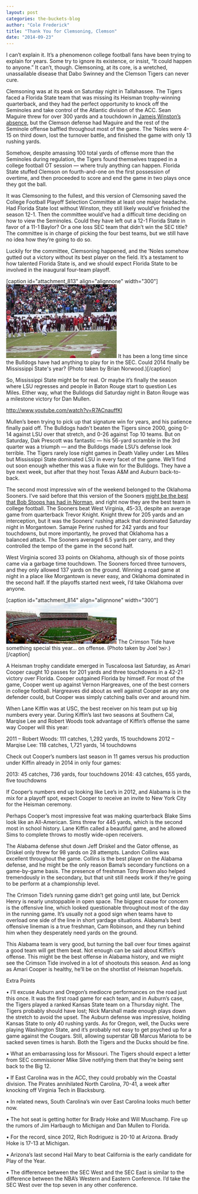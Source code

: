 ```yaml
---
layout: post
categories: the-buckets-blog
author: "Cole Frederick"
title: "Thank You for Clemsoning, Clemson"
date: "2014-09-23"
---
```


I can’t explain it. It’s a phenomenon college football fans have been trying to explain for years. Some try to ignore its existence, or insist, “It could happen to anyone.” It can’t, though. Clemsoning, at its core, is a wretched, unassailable disease that Dabo Swinney and the Clemson Tigers can never cure.

Clemsoning was at its peak on Saturday night in Tallahassee. The Tigers faced a Florida State team that was missing its Heisman trophy-winning quarterback, and they had the perfect opportunity to knock off the Seminoles and take control of the Atlantic division of the ACC. Sean Maguire threw for over 300 yards and a touchdown in [Jameis Winston’s absence](http://espn.go.com/college-football/story/_/id/11570226/suspension-hit-home-florida-state-seminoles-qb-jameis-winston), but the Clemson defense had Maguire and the rest of the Seminole offense baffled throughout most of the game. The ‘Noles were 4-15 on third down, lost the turnover battle, and finished the game with only 13 rushing yards.

Somehow, despite amassing 100 total yards of offense more than the Seminoles during regulation, the Tigers found themselves trapped in a college football OT session — where truly anything can happen. Florida State stuffed Clemson on fourth-and-one on the first possession of overtime, and then proceeded to score and end the game in two plays once they got the ball.

It was Clemsoning to the fullest, and this version of Clemsoning saved the College Football Playoff Selection Committee at least one major headache. Had Florida State lost without Winston, they still likely would’ve finished the season 12-1. Then the committee would’ve had a difficult time deciding on how to view the Seminoles. Could they have left out a 12-1 Florida State in favor of a 11-1 Baylor? Or a one loss SEC team that didn’t win the SEC title? The committee is in charge of picking the four best teams, but we still have no idea how they’re going to do so.

Luckily for the committee, Clemsoning happened, and the ‘Noles somehow gutted out a victory without its best player on the field. It’s a testament to how talented Florida State is, and we should expect Florida State to be involved in the inaugural four-team playoff.

\[caption id="attachment\_813" align="alignnone" width="300"\][![It has been a long time since the Bulldogs have had anything to play for in the SEC. Could 2014 finally be Mississippi State's year? (Photo taken by Brian Norwood.)](images/Mississippi-State.Football-300x200.jpg)](http://www.thehighscreen.com/wp-content/uploads/2014/09/Mississippi-State.Football.jpg) It has been a long time since the Bulldogs have had anything to play for in the SEC. Could 2014 finally be Mississippi State's year? (Photo taken by Brian Norwood.)\[/caption\]

So, Mississippi State might be for real. Or maybe it’s finally the season where LSU regresses and people in Baton Rouge start to question Les Miles. Either way, what the Bulldogs did Saturday night in Baton Rouge was a milestone victory for Dan Mullen.

http://www.youtube.com/watch?v=R7ACnauffKI

Mullen’s been trying to pick up that signature win for years, and his patience finally paid off. The Bulldogs hadn't beaten the Tigers since 2000, going 0-14 against LSU over that stretch, and 0-26 against Top 10 teams. But on Saturday, Dak Prescott was fantastic — his 56-yard scramble in the 3rd quarter was a triumph — and the Bulldogs made LSU’s defense look terrible. The Tigers rarely lose night games in Death Valley under Les Miles but Mississippi State dominated LSU in every facet of the game. We’ll find out soon enough whether this was a fluke win for the Bulldogs. They have a bye next week, but after that they host Texas A&M and Auburn back-to-back.

The second most impressive win of the weekend belonged to the Oklahoma Sooners. I’ve said before that this version of the Sooners [might be the best that Bob Stoops has had in Norman](http://www.thehighscreen.com/2014/09/college-football-week-three-preview/), and right now they are the best team in college football. The Sooners beat West Virginia, 45-33, despite an average game from quarterback Trevor Knight. Knight threw for 205 yards and an interception, but it was the Sooners’ rushing attack that dominated Saturday night in Morgantown. Samaje Perine rushed for 242 yards and four touchdowns, but more importantly, he proved that Oklahoma has a balanced attack. The Sooners averaged 6.5 yards per carry, and they controlled the tempo of the game in the second half.

West Virginia scored 33 points on Oklahoma, although six of those points came via a garbage time touchdown. The Sooners forced three turnovers, and they only allowed 137 yards on the ground. Winning a road game at night in a place like Morgantown is never easy, and Oklahoma dominated in the second half. If the playoffs started next week, I’d take Oklahoma over anyone.

\[caption id="attachment\_814" align="alignnone" width="300"\][![The Crimson Tide have something special this year... on offense. (Photo taken by Joel יוֹאֵל.)](images/Alabama.Bryant-DennyStadium-300x110.jpg)](http://www.thehighscreen.com/wp-content/uploads/2014/09/Alabama.Bryant-DennyStadium.jpg) The Crimson Tide have something special this year... on offense. (Photo taken by Joel יוֹאֵל.)\[/caption\]

A Heisman trophy candidate emerged in Tuscaloosa last Saturday, as Amari Cooper caught 10 passes for 201 yards and three touchdowns in a 42-21 victory over Florida. Cooper outgained Florida by himself. For most of the game, Cooper went up against Vernon Hargreaves, one of the best corners in college football. Hargreaves did about as well against Cooper as any one defender could, but Cooper was simply catching balls over and around him.

When Lane Kiffin was at USC, the best receiver on his team put up big numbers every year. During Kiffin’s last two seasons at Southern Cal, Marqise Lee and Robert Woods took advantage of Kiffin’s offense the same way Cooper will this year:

2011 – Robert Woods: 111 catches, 1,292 yards, 15 touchdowns 2012 – Marqise Lee: 118 catches, 1,721 yards, 14 touchdowns

Check out Cooper’s numbers last season in 11 games versus his production under Kiffin already in 2014 in only four games:

2013: 45 catches, 736 yards, four touchdowns 2014: 43 catches, 655 yards, five touchdowns

If Cooper’s numbers end up looking like Lee’s in 2012, and Alabama is in the mix for a playoff spot, expect Cooper to receive an invite to New York City for the Heisman ceremony.

Perhaps Cooper’s most impressive feat was making quarterback Blake Sims look like an All-American. Sims threw for 445 yards, which is the second most in school history. Lane Kiffin called a beautiful game, and he allowed Sims to complete throws to mostly wide-open receivers.

The Alabama defense shut down Jeff Driskel and the Gator offense, as Driskel only threw for 98 yards on 28 attempts. Landon Collins was excellent throughout the game. Collins is the best player on the Alabama defense, and he might be the only reason Bama’s secondary functions on a game-by-game basis. The presence of freshman Tony Brown also helped tremendously in the secondary, but that unit still needs work if they’re going to be perform at a championship level.

The Crimson Tide’s running game didn’t get going until late, but Derrick Henry is nearly unstoppable in open space. The biggest cause for concern is the offensive line, which looked questionable throughout most of the day in the running game. It’s usually not a good sign when teams have to overload one side of the line in short yardage situations. Alabama’s best offensive lineman is a true freshman, Cam Robinson, and they run behind him when they desperately need yards on the ground.

This Alabama team is very good, but turning the ball over four times against a good team will get them beat. Not enough can be said about Kiffin’s offense. This might be the best offense in Alabama history, and we might see the Crimson Tide involved in a lot of shootouts this season. And as long as Amari Cooper is healthy, he’ll be on the shortlist of Heisman hopefuls.

Extra Points

• I’ll excuse Auburn and Oregon’s mediocre performances on the road just this once. It was the first road game for each team, and in Auburn’s case, the Tigers played a ranked Kansas State team on a Thursday night. The Tigers probably should have lost; Nick Marshall made enough plays down the stretch to avoid the upset. The Auburn defense was impressive, holding Kansas State to only 40 rushing yards. As for Oregon, well, the Ducks were playing Washington State, and it’s probably not easy to get psyched up for a game against the Cougars. Still, allowing superstar QB Marcus Mariota to be sacked seven times is harsh. Both the Tigers and the Ducks should be fine.

• What an embarrassing loss for Missouri. The Tigers should expect a letter from SEC commissioner Mike Slive notifying them that they’re being sent back to the Big 12.

• If East Carolina was in the ACC, they could probably win the Coastal division. The Pirates annihilated North Carolina, 70-41, a week after knocking off Virginia Tech in Blacksburg.

• In related news, South Carolina’s win over East Carolina looks much better now.

• The hot seat is getting hotter for Brady Hoke and Will Muschamp. Fire up the rumors of Jim Harbaugh to Michigan and Dan Mullen to Florida.

• For the record, since 2012, Rich Rodriguez is 20-10 at Arizona. Brady Hoke is 17-13 at Michigan.

• Arizona’s last second Hail Mary to beat California is the early candidate for Play of the Year.

• The difference between the SEC West and the SEC East is similar to the difference between the NBA’s Western and Eastern Conference. I’d take the SEC West over the top seven in any other conference.

